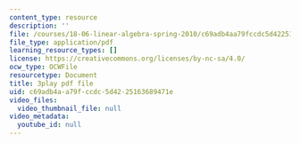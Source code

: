 ```yaml
---
content_type: resource
description: ''
file: /courses/18-06-linear-algebra-spring-2010/c69adb4aa79fccdc5d4225163689471e_JibVXBElKL0.pdf
file_type: application/pdf
learning_resource_types: []
license: https://creativecommons.org/licenses/by-nc-sa/4.0/
ocw_type: OCWFile
resourcetype: Document
title: 3play pdf file
uid: c69adb4a-a79f-ccdc-5d42-25163689471e
video_files:
  video_thumbnail_file: null
video_metadata:
  youtube_id: null
---
```

